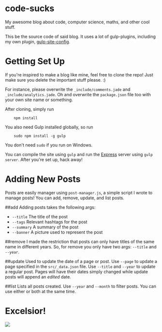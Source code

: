 code-sucks
=========
My awesome blog about code, computer science, maths, and other cool stuff.

This be the source code of said blog. It uses a lot of gulp-plugins, including my own plugin, [gulp-site-config](https://www.npmjs.com/package/gulp-site-config). 

Getting Set Up
=============
If you're inspired to make a blog like mine, feel free to clone the repo! Just make sure you delete the important stuff please. :)

For instance, please overwrite the `_include/comments.jade` and `_include/analytics.jade`. Oh and overwrite the `package.json` file too with your own site name or something.

After cloning, simply run
```
    npm install
```

You also need Gulp installed globally, so run
```
    sudo npm install -g gulp
```

You don't need `sudo` if you run on Windows. 

You can compile the site using `gulp` and run the [Express](http://expressjs.com/) server using `gulp server`. After you're set up, hack away!

Adding New Posts
===============
Posts are easily manager using `post-manager.js`, a simple script I wrote to manage posts! You can add, remove, update, and list posts.

##add
Adding posts takes the following args:
- `--title` The title of the post
- `--tags` Relevant hashtags for the post
- `--summary` A summary of the post
- `--banner` A picture used to represent the post

##remove
I made the restriction that posts can only have titles of the same name in different years. So, for remove
you only have two args: `--title` and `--year`.

##update
Used to update the date of a page or post. Use `--page` to update a page specified in the `src/_data.json` file. Use `--title` and `--year` to update a regular post. Pages will have their dates simply changed while update posts will append an *edited* date.

##list
Lists all posts created. Use `--year` and `--month` to filter posts. You can use either or both at the same time.

Excelsior! 
==========
![](http://goo.gl/S6qY2O)
